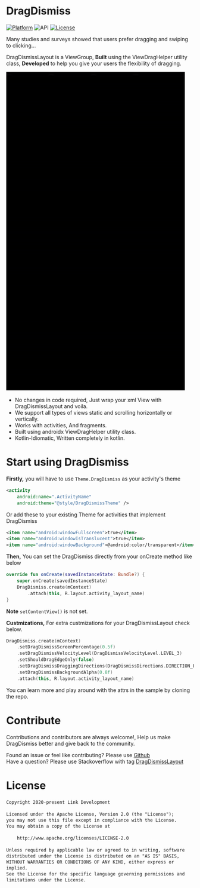# DragDismiss
[![Platform](https://img.shields.io/badge/platform-android-brightgreen.svg)](https://developer.android.com/index.html)
![API](https://img.shields.io/badge/Min--SDK-19-yellowgreen)
[![License](https://img.shields.io/badge/license-Apache%202.0-blue.svg)](http://www.apache.org/licenses/LICENSE-2.0)

Many studies and surveys showed that users prefer dragging and swiping to clicking...

DragDismissLayout is a ViewGroup, **Built** using the ViewDragHelper utility class, **Developed** to help you give your users the flexibility of dragging.

![](screenshots/screenshot.gif)

- No changes in code required, Just wrap your xml View with DragDismissLayout and voila.
- We support all types of views static and scrolling horizontally or vertically.
- Works with activities, And fragments.
- Built using androidx ViewDragHelper utility class.
- Kotlin-Idiomatic, Written completely in kotlin.

# Start using DragDismiss
**Firstly,** you will have to use `Theme.DragDismiss` as your activity's theme
```xml
<activity
    android:name=".ActivityName"
    android:theme="@style/DragDismissTheme" />
```
Or add these to your existing Theme for activities that implement DragDismiss
```xml
<item name="android:windowFullscreen">true</item>
<item name="android:windowIsTranslucent">true</item>
<item name="android:windowBackground">@android:color/transparent</item>
```
**Then,** You can set the DragDismiss directly from your onCreate method like below
```kotlin
override fun onCreate(savedInstanceState: Bundle?) {
    super.onCreate(savedInstanceState)
    DragDismiss.create(mContext)
        .attach(this, R.layout.activity_layout_name)
}
```
**Note** `setContentView()` is not set.


**Custmizations,** For extra custmizations for your DragDismissLayout check below.
```kotlin
DragDismiss.create(mContext)
    .setDragDismissScreenPercentage(0.5f)
    .setDragDismissVelocityLevel(DragDismissVelocityLevel.LEVEL_3)
    .setShouldDragEdgeOnly(false)
    .setDragDismissDraggingDirections(DragDismissDirections.DIRECTION_FROM_LEFT or DragDismissDirections.DIRECTION_FROM_RIGHT)
    .setDragDismissBackgroundAlpha(0.8f)
    .attach(this, R.layout.activity_layout_name)
```
You can learn more and play around with the attrs in the sample by cloning the repo.

# Contribute
Contributions and contributors are always welcome!, Help us make DragDismiss better and give back to the community.

Found an issue or feel like contributing? Please use [Github][issues]  
Have a question? Please use Stackoverflow with tag [DragDismissLayout][stackoverflow]

# License
    Copyright 2020-present Link Development

    Licensed under the Apache License, Version 2.0 (the "License");
    you may not use this file except in compliance with the License.
    You may obtain a copy of the License at

        http://www.apache.org/licenses/LICENSE-2.0

    Unless required by applicable law or agreed to in writing, software
    distributed under the License is distributed on an "AS IS" BASIS,
    WITHOUT WARRANTIES OR CONDITIONS OF ANY KIND, either express or implied.
    See the License for the specific language governing permissions and
    limitations under the License.

 [issues]: https://github.com/DragDismissLayout/issues
 [stackoverflow]: http://stackoverflow.com/questions/tagged/DragDismissLayout
 